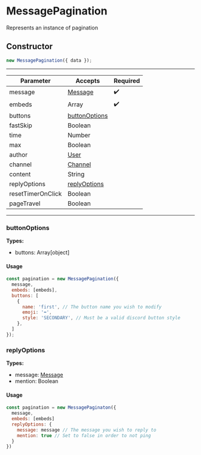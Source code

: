# MessagePagination
Represents an instance of pagination

## Constructor
```js
new MessagePagination({ data });
```
----
| Parameter         | Accepts           | Required |
| ----------------- | ----------------- | -------- |
| message           | [Message](https://discord.js.org/#/docs/discord.js/stable/class/Message)      | ✔️      |
| embeds            | Array             | ✔️      |
| buttons           | [buttonOptions]() |          |
| fastSkip          | Boolean           |          |
| time              | Number            |          |
| max               | Boolean           |          |
| author            | [User](https://discord.js.org/#/docs/discord.js/stable/class/User)             |          |
| channel           | [Channel](https://discord.js.org/#/docs/discord.js/stable/class/Channel)       |          |
| content           | String            |          |
| replyOptions      | [replyOptions]()  |          |
| resetTimerOnClick | Boolean           |          |
| pageTravel        | Boolean           |          |
----
### buttonOptions
**Types:**
- buttons: Array[object]
#### Usage
```js
const pagination = new MessagePagination({
  message,
  embeds: [embeds],
  buttons: [
    {
      name: 'first', // The button name you wish to modify
      emoji: '⬅️',
      style: 'SECONDARY', // Must be a valid discord button style
    },
  ]
});
```
### replyOptions
**Types:**
- message: [Message](https://discord.js.org/#/docs/discord.js/stable/class/Message)
- mention: Boolean
#### Usage
```js
const pagination = new MessagePaginaton({
  message,
  embeds: [embeds]
  replyOptions: {
    message: message // The message you wish to reply to
    mention: true // Set to false in order to not ping
  }
})
